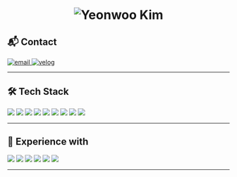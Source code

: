 <h1 align="center">
  <img src="https://img.shields.io/badge/Yeonwoo%20Kim-000000?style=flat&logo=github&logoColor=white" alt="Yeonwoo Kim" />
</h1>


## 📬 Contact

<p align="left">
  <a href="mailto:ppuri05@naver.com" target="_blank">
    <img src="https://img.shields.io/badge/email-%23EA4335.svg?style=flat-square&logo=gmail&logoColor=white" alt="email"/>
  </a>
  <a href="https://velog.io/@man506828/posts" target="_blank">
    <img src="https://img.shields.io/badge/Velog-20C997?style=flat-square&logo=velog&logoColor=white" alt="velog"/>
  </a>
</p>

---

## 🛠 Tech Stack

<p align="left">
  <img src="https://img.shields.io/badge/Python-3776AB?style=flat-square&logo=python&logoColor=white" />
  <img src="https://img.shields.io/badge/HTML5-E34F26?style=flat-square&logo=html5&logoColor=white" />
  <img src="https://img.shields.io/badge/CSS3-1572B6?style=flat-square&logo=css3&logoColor=white" />
  <img src="https://img.shields.io/badge/JavaScript-F7DF1E?style=flat-square&logo=javascript&logoColor=black" />
  <img src="https://img.shields.io/badge/React-61DAFB?style=flat-square&logo=react&logoColor=black" />
  <img src="https://img.shields.io/badge/Java-007396?style=flat-square&logo=java&logoColor=white" />
  <img src="https://img.shields.io/badge/Node.js-339933?style=flat-square&logo=node.js&logoColor=white" />
  <img src="https://img.shields.io/badge/MySQL-4479A1?style=flat-square&logo=mysql&logoColor=white" />
  <img src="https://img.shields.io/badge/MongoDB-47A248?style=flat-square&logo=mongodb&logoColor=white" />
</p>

---

## 🚀 Experience with

<p align="left">
  <img src="https://img.shields.io/badge/AWS-232F3E?style=flat-square&logo=amazon-aws&logoColor=white" />
  <img src="https://img.shields.io/badge/LLM-FF9900?style=flat-square&logo=openai&logoColor=white" />
  <img src="https://img.shields.io/badge/C%23-239120?style=flat-square&logo=c-sharp&logoColor=white" />
  <img src="https://img.shields.io/badge/Kotlin-7F52FF?style=flat-square&logo=kotlin&logoColor=white" />
  <img src="https://img.shields.io/badge/Flutter-02569B?style=flat-square&logo=flutter&logoColor=white" />
  <img src="https://img.shields.io/badge/Cloudinary-3448C5?style=flat-square&logo=cloudinary&logoColor=white" />
</p>

---
